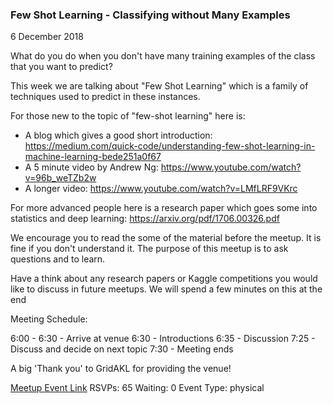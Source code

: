 ### Few Shot Learning - Classifying without Many Examples
6 December 2018

What do you do when you don't have many training examples of the class that you want to predict?

This week we are talking about "Few Shot Learning" which is a family of techniques used to predict in these instances.

For those new to the topic of "few-shot learning" here is:
- A blog which gives a good short introduction: https://medium.com/quick-code/understanding-few-shot-learning-in-machine-learning-bede251a0f67
- A 5 minute video by Andrew Ng: https://www.youtube.com/watch?v=96b_weTZb2w
- A longer video: https://www.youtube.com/watch?v=LMfLRF9VKrc

For more advanced people here is a research paper which goes some into statistics and deep learning: https://arxiv.org/pdf/1706.00326.pdf

We encourage you to read the some of the material before the meetup. It is fine if you don't understand it. The purpose of this meetup is to ask questions and to learn.

Have a think about any research papers or Kaggle competitions you would like to discuss in future meetups. We will spend a few minutes on this at the end

Meeting Schedule:

6:00 - 6:30 - Arrive at venue
6:30 - Introductions
6:35 - Discussion
7:25 - Discuss and decide on next topic
7:30 - Meeting ends

A big 'Thank you' to GridAKL for providing the venue!

[Meetup Event Link](https://www.meetup.com/Data-Science-Discussion-Auckland/events/253689792)
RSVPs: 65
Waiting: 0
Event Type: physical
